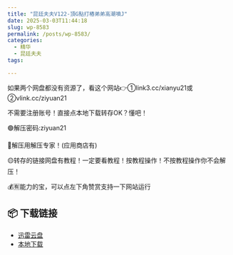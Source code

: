 ```yaml
---
title: "昆廷夫夫V122-頂G點打樁弟弟高潮噴J"
date: 2025-03-03T11:44:18
slug: wp-8583
permalink: /posts/wp-8583/
categories:
  - 精华
  - 昆廷夫夫
tags:

---
```


如果两个网盘都没有资源了，看这个网站👉①link3.cc/xianyu21或②vlink.cc/ziyuan21

不需要注册账号！直接点本地下载转存OK？懂吧！

🟢解压密码:ziyuan21

🔵解压用解压专家！(应用商店有)

🟡转存的链接网盘有教程！一定要看教程！按教程操作！不按教程操作你不会解压！

💰🈶能力的宝，可以点左下角赞赏支持一下网站运行

## 📦 下载链接
- [迅雷云盘](https://blziyuan21.com/pay-download/8583?key=97f406d377&down_id=0)
- [本地下载](https://blziyuan21.com/pay-download/8583?key=97f406d377&down_id=1)

